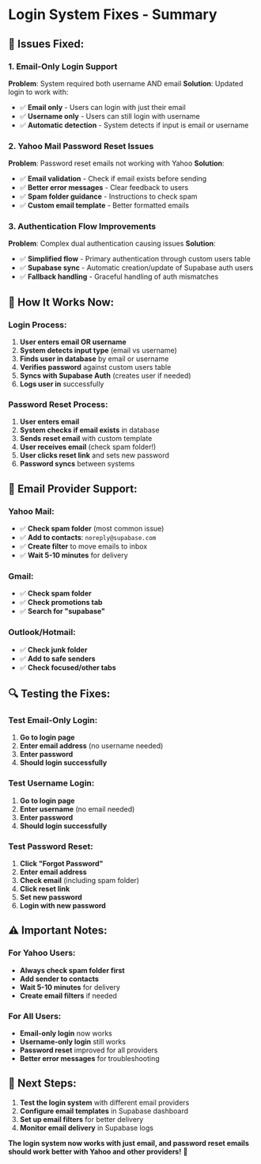 # Login System Fixes - Summary

## 🔧 **Issues Fixed:**

### **1. Email-Only Login Support**
**Problem**: System required both username AND email
**Solution**: Updated login to work with:
- ✅ **Email only** - Users can login with just their email
- ✅ **Username only** - Users can still login with username
- ✅ **Automatic detection** - System detects if input is email or username

### **2. Yahoo Mail Password Reset Issues**
**Problem**: Password reset emails not working with Yahoo
**Solution**: 
- ✅ **Email validation** - Check if email exists before sending
- ✅ **Better error messages** - Clear feedback to users
- ✅ **Spam folder guidance** - Instructions to check spam
- ✅ **Custom email template** - Better formatted emails

### **3. Authentication Flow Improvements**
**Problem**: Complex dual authentication causing issues
**Solution**:
- ✅ **Simplified flow** - Primary authentication through custom users table
- ✅ **Supabase sync** - Automatic creation/update of Supabase auth users
- ✅ **Fallback handling** - Graceful handling of auth mismatches

## 🚀 **How It Works Now:**

### **Login Process:**
1. **User enters email OR username**
2. **System detects input type** (email vs username)
3. **Finds user in database** by email or username
4. **Verifies password** against custom users table
5. **Syncs with Supabase Auth** (creates user if needed)
6. **Logs user in** successfully

### **Password Reset Process:**
1. **User enters email**
2. **System checks if email exists** in database
3. **Sends reset email** with custom template
4. **User receives email** (check spam folder!)
5. **User clicks reset link** and sets new password
6. **Password syncs** between systems

## 📧 **Email Provider Support:**

### **Yahoo Mail:**
- ✅ **Check spam folder** (most common issue)
- ✅ **Add to contacts**: `noreply@supabase.com`
- ✅ **Create filter** to move emails to inbox
- ✅ **Wait 5-10 minutes** for delivery

### **Gmail:**
- ✅ **Check spam folder**
- ✅ **Check promotions tab**
- ✅ **Search for "supabase"**

### **Outlook/Hotmail:**
- ✅ **Check junk folder**
- ✅ **Add to safe senders**
- ✅ **Check focused/other tabs**

## 🔍 **Testing the Fixes:**

### **Test Email-Only Login:**
1. **Go to login page**
2. **Enter email address** (no username needed)
3. **Enter password**
4. **Should login successfully**

### **Test Username Login:**
1. **Go to login page**
2. **Enter username** (no email needed)
3. **Enter password**
4. **Should login successfully**

### **Test Password Reset:**
1. **Click "Forgot Password"**
2. **Enter email address**
3. **Check email** (including spam folder)
4. **Click reset link**
5. **Set new password**
6. **Login with new password**

## ⚠️ **Important Notes:**

### **For Yahoo Users:**
- **Always check spam folder first**
- **Add sender to contacts**
- **Wait 5-10 minutes** for delivery
- **Create email filters** if needed

### **For All Users:**
- **Email-only login** now works
- **Username-only login** still works
- **Password reset** improved for all providers
- **Better error messages** for troubleshooting

## 🎯 **Next Steps:**

1. **Test the login system** with different email providers
2. **Configure email templates** in Supabase dashboard
3. **Set up email filters** for better delivery
4. **Monitor email delivery** in Supabase logs

**The login system now works with just email, and password reset emails should work better with Yahoo and other providers!** 🚀
